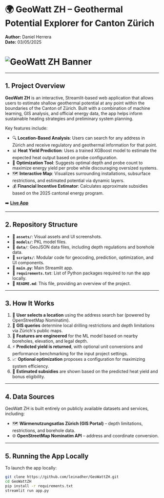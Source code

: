# 🌍 GeoWatt ZH – Geothermal Potential Explorer for Canton Zürich

**Author:** Daniel Herrera  
**Date:** 03/05/2025  

# <img src="images/banner_geowatt.png" alt="GeoWatt ZH Banner"/>

---

## 1. Project Overview

**GeoWatt ZH** is an interactive, Streamlit-based web application that allows users to estimate shallow geothermal potential at any point within the boundaries of the Canton of Zürich. Built with a combination of machine learning, GIS analysis, and official energy data, the app helps inform sustainable heating strategies and preliminary system planning.

Key features include:

- 🔍 **Location-Based Analysis**: Users can search for any address in Zürich and receive regulatory and geothermal information for that point.
- 📊 **Heat Yield Prediction**: Uses a trained XGBoost model to estimate the expected heat output based on probe configuration.
- 🎯 **Optimization Tool**: Suggests optimal depth and probe count to maximize energy yield per probe while discouraging oversized systems.
- 🗺️ **Interactive Map**: Visualizes surrounding installations, subsurface restrictions, and estimated potential via dynamic layers.
- 💰 **Financial Incentive Estimator**: Calculates approximate subsidies based on the 2025 cantonal energy program.

➡️ **[Live App](https://geowatt-zh.streamlit.app/)**  

---

## 2. Repository Structure

- 📁 **`assets/`**: Visual assets and UI screenshots.
- 📁 **`models/`**: PKL model files.
- 📁 **`data/`**: GeoJSON data files, including depth regulations and borehole data.
- 📁 **`scripts/`**: Modular code for geocoding, prediction, optimization, and UI components.
- 📄 **`main.py`**: Main Streamlit app.
- 📄 **`requirements.txt`**: List of Python packages required to run the app locally.
- 📄 **`README.md`**: This file, providing an overview of the project.

---

## 3. How It Works

1. 🔎 **User selects a location** using the address search bar (powered by OpenStreetMap Nominatim).
2. 🧮 **GIS queries** determine local drilling restrictions and depth limitations via Zürich's public maps.
3. 🧠 **Features are engineered** for the ML model based on nearby boreholes, elevation, and legal depth.
4. ⚡ **Predicted yield is returned**, with optional unit conversions and performance benchmarking for the input project settings.
5. 📈 **Optional optimization** proposes a configuration for maximizing system efficiency.
6. 💸 **Estimated subsidies** are shown based on the predicted heat yield and bonus eligibility.

---

## 4. Data Sources

GeoWatt ZH is built entirely on publicly available datasets and services, including:

- 🗺️ **Wärmenutzungsatlas Zürich (GIS Portal)** – depth limitations, restrictions, and borehole data.
- 🌐 **OpenStreetMap Nominatim API** – address and coordinate conversion.

---

## 5. Running the App Locally

To launch the app locally:

```bash
git clone https://github.com/leinadher/GeoWattZH.git
cd GeoWattZH
pip install -r requirements.txt
streamlit run app.py
